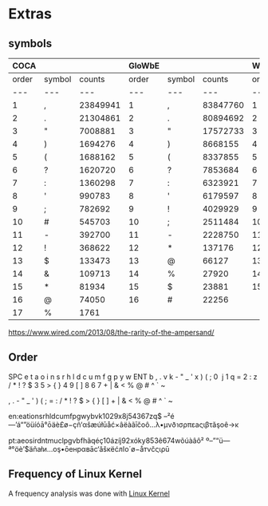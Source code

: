 # Extras

## symbols

| COCA | | | GloWbE | | | Wikipedia | | |
| --- | --- | --- | --- | --- | --- | --- | --- | --- |
| order | symbol | counts | order | symbol | counts | order | symbol | counts |
| --- | --- | --- | --- | --- | --- | --- | --- | --- |
| 1 | , | 23849941 | 1 | , | 83847760 | 1 | , | 109960441 |
| 2 | . | 21304861 | 2 | . | 80894692 | 2 | ' | 79264498 |
| 3 | " | 7008881 | 3 | " | 17572733 | 3 | . | 73633968 |
| 4 | ) | 1694276 | 4 | ) | 8668155 | 4 | # | 28560000 |
| 5 | ( | 1688162 | 5 | ( | 8337855 | 5 | ( | 25894803 |
| 6 | ? | 1620720 | 6 | ? | 7853684 | 6 | ) | 25851855 |
| 7 | : | 1360298 | 7 | : | 6323921 | 7 | * | 18572182 |
| 8 | ' | 990783 | 8 | ' | 6179597 | 8 | : | 10649543 |
| 9 | ; | 782692 | 9 | ! | 4029929 | 9 | ; | 5709259 |
| 10 | # | 545703 | 10 | ; | 2511484 | 10 | - | 4912002 |
| 11 | - | 392700 | 11 | - | 2228750 | 11 | ! | 3248850 |
| 12 | ! | 368622 | 12 | * | 137176 | 12 | ? | 378872 |
| 13 | $ | 133473 | 13 | @ | 66127 | 13 | @ | 20287 |
| 14 | & | 109713 | 14 | % | 27920 | 14 | % | 16899 |
| 15 | * | 81934 | 15 | $ | 23881 | 15 | $ | 10455 |
| 16 | @ | 74050 | 16 | # | 22256 | | | |
| 17 | % | 1761 | | | | | | |


https://www.wired.com/2013/08/the-rarity-of-the-ampersand/

## Order

SPC e t a o i n s r h l d c u m f g p y w ENT b , . v k - " _ ' x ) ( ; 0 &nbsp;j 1 q = 2 : z / * ! ? $ 3 5 > { } 4 9 [ ] 8 6 7  + | & < % @ # ^ ` ~

, . - " _ ' ) ( ; = : / * ! ? $ > { } [ ]  + | & < % @ # ^ ` ~



en:eationsrhldcumfpgwybvk1029x8j54367zq$ –²é—’á“”öüíóā°ōäè£ø−çñ‘αšæúłūåć×âëàãīčοô…λ•μνðาσρπεаςιβτăşоê→κ

pt:aeosirdntmuclpgvbfhãqéç10ázíj92xóky853ê674wõúàâô² º–”“ü—ª°öè’$äñаłи…оş•ōенрαвāс‘ăšкëćлاο´ø−åтνčς​ιρū



## Frequency of Linux Kernel

A frequency analysis was done with [Linux Kernel](https://cdn.kernel.org/pub/linux/kernel/v6.x/linux-6.10.7.tar.xz) 


